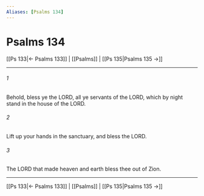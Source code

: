 ```yaml
---
Aliases: [Psalms 134]
---
```

# Psalms 134

[[Ps 133|← Psalms 133]] | [[Psalms]] | [[Ps 135|Psalms 135 →]]
***



###### 1 
Behold, bless ye the LORD, all ye servants of the LORD, which by night stand in the house of the LORD. 

###### 2 
Lift up your hands in the sanctuary, and bless the LORD. 

###### 3 
The LORD that made heaven and earth bless thee out of Zion.

***
[[Ps 133|← Psalms 133]] | [[Psalms]] | [[Ps 135|Psalms 135 →]]
